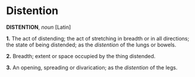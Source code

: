 # Distention

**DISTENTION**, _noun_ \[Latin\]

**1.** The act of distending; the act of stretching in breadth or in all directions; the state of being distended; as the _distention_ of the lungs or bowels.

**2.** Breadth; extent or space occupied by the thing distended.

**3.** An opening, spreading or divarication; as the _distention_ of the legs.